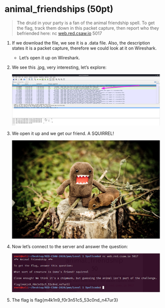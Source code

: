 # animal_friendships (50pt)

> The druid in your party is a fan of the animal friendship spell. To get the flag, track them down in this packet capture, then report who they befriended here: nc [web.red.csaw.io](http://web.red.csaw.io/) 5017

1. If we download the file, we see it is a .data file. Also, the description states it is a packet capture, therefore we could look at it on Wireshark.
    - Let’s open it up on Wireshark.
2. We see this .jpg, very interesting, let’s explore:

    ![animal_friendships%20(50pt)%20318fc57735b949fda8d36ee590f3096f/Untitled_1.png](animal_friendships%20(50pt)%20318fc57735b949fda8d36ee590f3096f/Untitled_1.png)

3. We open it up and we get our friend. A SQUIRREL!

    ![animal_friendships%20(50pt)%20318fc57735b949fda8d36ee590f3096f/Untitled_2.png](animal_friendships%20(50pt)%20318fc57735b949fda8d36ee590f3096f/Untitled_2.png)

4. Now let’s connect to the server and answer the question:

    ![animal_friendships%20(50pt)%20318fc57735b949fda8d36ee590f3096f/Untitled_3.png](animal_friendships%20(50pt)%20318fc57735b949fda8d36ee590f3096f/Untitled_3.png)

5. The flag is flag{m4k1n9_f0r3n51c5_53c0nd_n47ur3}
